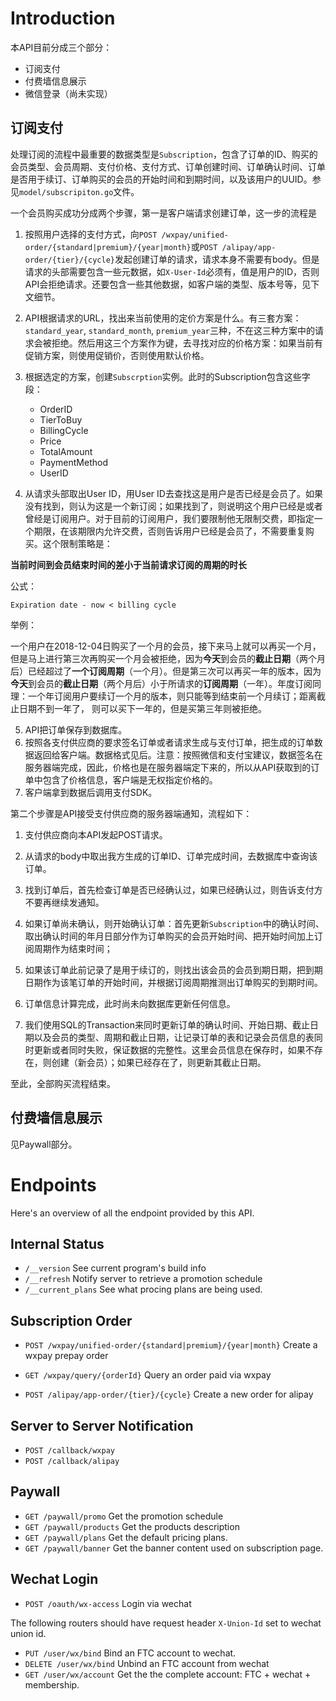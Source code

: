 # Introduction

本API目前分成三个部分：

* 订阅支付
* 付费墙信息展示
* 微信登录（尚未实现）

## 订阅支付

处理订阅的流程中最重要的数据类型是`Subscription`，包含了订单的ID、购买的会员类型、会员周期、支付价格、支付方式、订单创建时间、订单确认时间、订单是否用于续订、订单购买的会员的开始时间和到期时间，以及该用户的UUID。参见`model/subscripiton.go`文件。

一个会员购买成功分成两个步骤，第一是客户端请求创建订单，这一步的流程是

1. 按照用户选择的支付方式，向`POST /wxpay/unified-order/{standard|premium}/{year|month}`或`POST /alipay/app-order/{tier}/{cycle}`发起创建订单的请求，请求本身不需要有body。但是请求的头部需要包含一些元数据，如`X-User-Id`必须有，值是用户的ID，否则API会拒绝请求。还要包含一些其他数据，如客户端的类型、版本号等，见下文细节。

2. API根据请求的URL，找出来当前使用的定价方案是什么。有三套方案：`standard_year`, `standard_month`, `premium_year`三种，不在这三种方案中的请求会被拒绝。然后用这三个方案作为键，去寻找对应的价格方案：如果当前有促销方案，则使用促销价，否则使用默认价格。

3. 根据选定的方案，创建`Subscrption`实例。此时的Subscription包含这些字段：
    * OrderID
    * TierToBuy
    * BillingCycle
    * Price
    * TotalAmount
    * PaymentMethod
    * UserID

4. 从请求头部取出User ID，用User ID去查找这是用户是否已经是会员了。如果没有找到，则认为这是一个新订阅；如果找到了，则说明这个用户已经是或者曾经是订阅用户。对于目前的订阅用户，我们要限制他无限制交费，即指定一个期限，在该期限内允许交费，否则告诉用户已经是会员了，不需要重复购买。这个限制策略是：
   
**当前时间到会员结束时间的差小于当前请求订阅的周期的时长**

公式：
```
Expiration date - now < billing cycle
```

举例：

一个用户在2018-12-04日购买了一个月的会员，接下来马上就可以再买一个月，但是马上进行第三次再购买一个月会被拒绝，因为**今天**到会员的**截止日期**（两个月后）已经超过了**一个订阅周期**（一个月）。但是第三次可以再买一年的版本，因为**今天**到会员的**截止日期**（两个月后）小于所请求的**订阅周期**（一年）。年度订阅同理：一个年订阅用户要续订一个月的版本，则只能等到结束前一个月续订；距离截止日期不到一年了， 则可以买下一年的，但是买第三年则被拒绝。

5. API把订单保存到数据库。
6. 按照各支付供应商的要求签名订单或者请求生成与支付订单，把生成的订单数据返回给客户端。数据格式见后。注意：按照微信和支付宝建议，数据签名在服务器端完成，因此，价格也是在服务器端定下来的，所以从API获取到的订单中包含了价格信息，客户端是无权指定价格的。
7. 客户端拿到数据后调用支付SDK。

第二个步骤是API接受支付供应商的服务器端通知，流程如下：

1. 支付供应商向本API发起POST请求。
   
2. 从请求的body中取出我方生成的订单ID、订单完成时间，去数据库中查询该订单。
   
3. 找到订单后，首先检查订单是否已经确认过，如果已经确认过，则告诉支付方不要再继续发通知。
   
4. 如果订单尚未确认，则开始确认订单：首先更新`Subscription`中的确认时间、取出确认时间的年月日部分作为订单购买的会员开始时间、把开始时间加上订阅周期作为结束时间；
   
5. 如果该订单此前记录了是用于续订的，则找出该会员的会员到期日期，把到期日期作为该笔订单的开始时间，并根据订阅周期推测出订单购买的到期时间。
   
6. 订单信息计算完成，此时尚未向数据库更新任何信息。
7. 我们使用SQL的Transaction来同时更新订单的确认时间、开始日期、截止日期以及会员的类型、周期和截止日期，让记录订单的表和记录会员信息的表同时更新或者同时失败，保证数据的完整性。这里会员信息在保存时，如果不存在，则创建（新会员）；如果已经存在了，则更新其截止日期。

至此，全部购买流程结束。

## 付费墙信息展示

见Paywall部分。

# Endpoints

Here's an overview of all the endpoint provided by this API.

## Internal Status
* `/__version` See current program's build info
* `/__refresh` Notify server to retrieve a promotion schedule
* `/__current_plans` See what procing plans are being used.

## Subscription Order
* `POST /wxpay/unified-order/{standard|premium}/{year|month}` Create a wxpay prepay order
* `GET /wxpay/query/{orderId}` Query an order paid via wxpay

* `POST /alipay/app-order/{tier}/{cycle}` Create a new order for alipay

## Server to Server Notification
* `POST /callback/wxpay`
* `POST /callback/alipay`

## Paywall
* `GET /paywall/promo` Get the promotion schedule
* `GET /paywall/products` Get the products description
* `GET /paywall/plans` Get the default pricing plans.
* `GET /paywall/banner` Get the banner content used on subscription page.

## Wechat Login

* `POST /oauth/wx-access` Login via wechat

The following routers should have request header `X-Union-Id` set to wechat union id.

* `PUT /user/wx/bind` Bind an FTC account to wechat.
* `DELETE /user/wx/bind` Unbind an FTC account from wechat
* `GET /user/wx/account` Get the the complete account: FTC + wechat + membership.